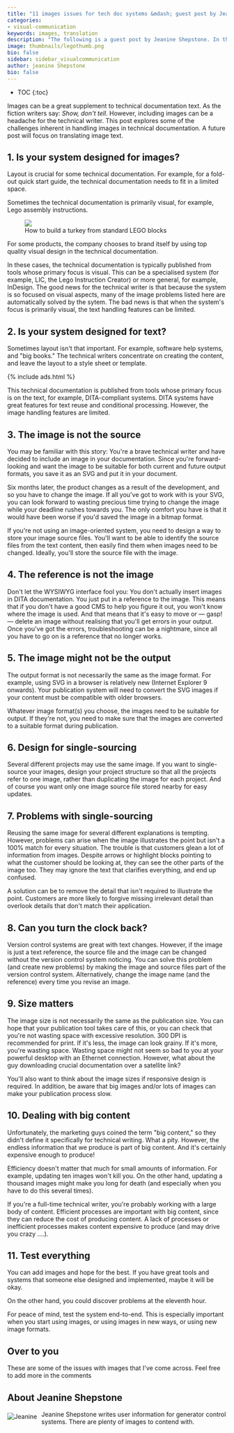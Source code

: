 ```yaml
---
title: "11 images issues for tech doc systems &mdash; guest post by Jeanine Shepstone"
categories:
- visual-communication
keywords: images, translation
description: "The following is a guest post by Jeanine Shepstone. In this post, Jeanine talks about some of the issues that images present with tech docs. For example, sorting out references to the images, single sourcing re-used images, converting SVG image formats to ensure browser compatibility, and ensuring the right file size for optimal page loading are some of the challenges that tech writers face when working with images in tech docs."
image: thumbnails/legothumb.png
bio: false
sidebar: sidebar_visualcommunication
author: jeanine Shepstone
bio: false
---
```


* TOC
{:toc}

Images can be a great supplement to technical documentation text. As the fiction writers say: <i>Show, don't tell</i>. However, including images can be a headache for the technical writer. This post explores some of the challenges inherent in handling images in technical documentation. A future post will focus on translating image text.

## 1. Is your system designed for images?

Layout is crucial for some technical documentation. For example, for a fold-out quick start guide, the technical documentation needs to fit in a limited space.

Sometimes the technical documentation is primarily visual, for example, Lego assembly instructions.

<figure><a href="https://idratherbewriting.com"><img src="{{site.media}}/LEGOturkey2.jpg"/></a><figcaption>How to build a turkey from standard LEGO blocks</figcaption></figure>

For some products, the company chooses to brand itself by using top quality visual design in the technical documentation.

In these cases, the technical documentation is typically published from tools whose primary focus is visual. This can be a specialised system (for example, LIC, the Lego Instruction Creator) or more general, for example, InDesign. The good news for the technical writer is that because the system is so focused on visual aspects, many of the image problems listed here are automatically solved by the sytem. The bad news is that when the system's focus is primarily visual, the text handling features can be limited.

## 2. Is your system designed for text?

Sometimes layout isn't that important. For example, software help systems, and "big books." The technical writers concentrate on creating the content, and leave the layout to a style sheet or template.  

{% include ads.html %}

This technical documentation is published from tools whose primary focus is on the text, for example, DITA-compliant systems. DITA systems have great features for text reuse and conditional processing. However, the image handling features are limited.

## 3. The image is not the source

You may be familiar with this story: You're a brave technical writer and have decided to include an image in your documentation. Since you're forward-looking and want the image to be suitable for both current and future output formats, you save it as an SVG and put it in your document.

Six months later, the product changes as a result of the development, and so you have to change the image. If all you've got to work with is your SVG, you can look forward to wasting precious time trying to change the image while your deadline rushes towards you. The only comfort you have is that it would have been worse if you'd saved the image in a bitmap format.

If you're not using an image-oriented system, you need to design a way to store your image source files. You'll want to be able to identify the source files from the text content, then easily find them when images need to be changed. Ideally, you'll store the source file with the image.

## 4. The reference is not the image

Don't let the WYSIWYG interface fool you: You don't actually insert images in DITA documentation. You just put in a reference to the image. This means that if you don't have a good CMS to help you figure it out, you won't know where the image is used. And that means that it's easy to move or &mdash; gasp! &mdash; delete an image without realising that you'll get errors in your output. Once you've got the errors, troubleshooting can be a nightmare, since all you have to go on is a reference that no longer works.

## 5. The image might not be the output

The output format is not necessarily the same as the image format. For example, using SVG in a browser is relatively new (Internet Explorer 9 onwards). Your publication system will need to convert the SVG images if your content must be compatible with older browsers.

Whatever image format(s) you choose, the images need to be suitable for output. If they're not, you need to make sure that the images are converted to a suitable format during publication.

## 6. Design for single-sourcing

Several different projects may use the same image. If you want to single-source your images, design your project structure so that all the projects refer to one image, rather than duplicating the image for each project. And of course you want only one image source file stored nearby for easy updates.

## 7. Problems with single-sourcing

Reusing the same image for several different explanations is tempting. However, problems can arise when the image illustrates the point but isn't a 100% match for every situation. The trouble is that customers glean a lot of information from images. Despite arrows or highlight blocks pointing to what the customer should be looking at, they can see the other parts of the image too. They may ignore the text that clarifies everything, and end up confused.

A solution can be to remove the detail that isn't required to illustrate the point. Customers are more likely to forgive missing irrelevant detail than overlook details that don't match their application.

## 8. Can you turn the clock back?

Version control systems are great with text changes. However, if the image is just a text reference, the source file and the image can be changed without the version control system noticing. You can solve this problem (and create new problems) by making the image and source files part of the version control system. Alternatively, change the image name (and the reference) every time you revise an image.

## 9. Size matters

The image size is not necessarily the same as the publication size. You can hope that your publication tool takes care of this, or you can check that you're not wasting space with excessive resolution. 300 DPI is recommended for print. If it's less, the image can look grainy. If it's more, you're wasting space. Wasting space might not seem so bad to you at your powerful desktop with an Ethernet connection. However, what about the guy downloading crucial documentation over a satellite link?

You'll also want to think about the image sizes if responsive design is required. In addition, be aware that big images and/or lots of images can make your publication process slow.

## 10. Dealing with big content

Unfortunately, the marketing guys coined the term "big content," so they didn't define it specifically for technical writing. What a pity. However, the endless information that we produce is part of big content. And it's certainly expensive enough to produce!

Efficiency doesn't matter that much for small amounts of information. For example, updating ten images won't kill you. On the other hand, updating a thousand images might make you long for death (and especially when you have to do this several times).

If you're a full-time technical writer, you're probably working with a large body of content. Efficient processes are important with big content, since they can reduce the cost of producing content. A lack of processes or inefficient processes makes content expensive to produce (and may drive you crazy ....).

## 11. Test everything

You can add images and hope for the best. If you have great tools and systems that someone else designed and implemented, maybe it will be okay.

On the other hand, you could discover problems at the eleventh hour.

For peace of mind, test the system end-to-end. This is especially important when you start using images, or using images in new ways, or using new image formats.

## Over to you

These are some of the issues with images that I've come across. Feel free to add more in the comments

## About Jeanine Shepstone

<img src="{{site.media}}/jeanine.jpg" alt="Jeanine" style="float: left; padding-right:10px; padding-top:0px; margin-top:5px;" />Jeanine Shepstone writes user information for generator control systems. There are plenty of images to contend with.

<div style="clear: both;"></div>
